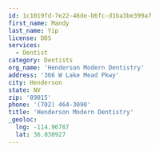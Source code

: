 ```yaml
---
id: 1c1019fd-7e22-46de-b6fc-d1ba3be399a7
first_name: Mandy
last_name: Yip
license: DDS
services:
  - Dentist
category: Dentists
org_name: 'Henderson Modern Dentistry'
address: '366 W Lake Mead Pkwy'
city: Henderson
state: NV
zip: '89015'
phone: '(702) 464-3090'
title: 'Henderson Modern Dentistry'
_geoloc:
  lng: -114.96787
  lat: 36.030927
---
```

